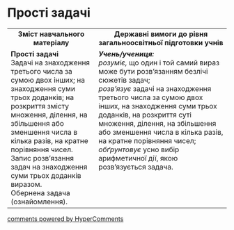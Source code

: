 <div id="hypercomments_widget" class="js-hypercomments-widget invisible"></div>

# Прості задачі
<table>
  <tr>
    <td width="40%" align="center"><b>Зміст навчального матеріалу<b></td>
    <td width="60%" align="center"><b>Державні вимоги до рівня загальноосвітньої підготовки учнів</b></td>
  </tr>
  <tr>
    <td width="40%" style="vertical-align:top !important;"><b>Прості задачі</b><br>
Задачі на знаходження третього числа за сумою двох інших; на знаходження суми трьох доданків; на розкриття змісту множення, ділення, на збільшення або зменшення числа в кілька разів, на кратне порівняння чисел.<br>
Запис розв’язання задач на знаходження суми трьох доданків виразом.<br>
Обернена задача (ознайомлення).<br></td>
    <td width="60%" style="vertical-align:top !important;"><i><b>Учень/учениця:</b></i><br>
<i>розуміє,</i> що один і той самий вираз може бути розв’язанням безлічі сюжетів задач;<br> 
<i>розв’язує</i> задачі на знаходження третього числа за сумою двох інших, на знаходження суми трьох доданків, на розкриття суті множення, ділення, на збільшення або зменшення числа в кілька разів, на кратне порівняння чисел;<br>
<i>обґрунтовує</i> усно вибір арифметичної дії, якою розв’язується задача.<br></td>
  </tr>
</table>

<div class="js-hypercomments-container">
    <a href="http://hypercomments.com" class="hc-link" title="comments widget">comments powered by HyperComments</a>
</div>